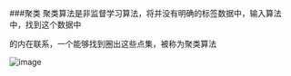 ###聚类
聚类算法是非监督学习算法，将并没有明确的标签数据中，输入算法中，找到这个数据中

的内在联系，一个能够找到圈出这些点集，被称为聚类算法

![image](https://github.com/jccjd/Coursera-Machine-Learning/blob/master/week8/image/聚类1.PNG?raw=true)
